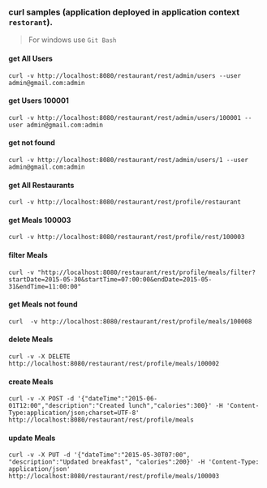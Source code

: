 ### curl samples (application deployed in application context `restorant`).
> For windows use `Git Bash`

#### get All Users
`curl -v http://localhost:8080/restaurant/rest/admin/users --user admin@gmail.com:admin`

#### get Users 100001
`curl -v http://localhost:8080/restaurant/rest/admin/users/100001 --user admin@gmail.com:admin`

#### get not found
`curl -v http://localhost:8080/restaurant/rest/admin/users/1 --user admin@gmail.com:admin`




#### get All Restaurants
`curl -v http://localhost:8080/restaurant/rest/profile/restaurant`

#### get Meals 100003
`curl -v http://localhost:8080/restaurant/rest/profile/rest/100003`

#### filter Meals
`curl -v "http://localhost:8080/restaurant/rest/profile/meals/filter?startDate=2015-05-30&startTime=07:00:00&endDate=2015-05-31&endTime=11:00:00"`

#### get Meals not found
`curl  -v http://localhost:8080/restaurant/rest/profile/meals/100008`

#### delete Meals
`curl -v -X DELETE http://localhost:8080/restaurant/rest/profile/meals/100002`

#### create Meals
`curl -v -X POST -d '{"dateTime":"2015-06-01T12:00","description":"Created lunch","calories":300}' -H 'Content-Type:application/json;charset=UTF-8' http://localhost:8080/restaurant/rest/profile/meals`

#### update Meals
`curl -v -X PUT -d '{"dateTime":"2015-05-30T07:00", "description":"Updated breakfast", "calories":200}' -H 'Content-Type: application/json' http://localhost:8080/restaurant/rest/profile/meals/100003`